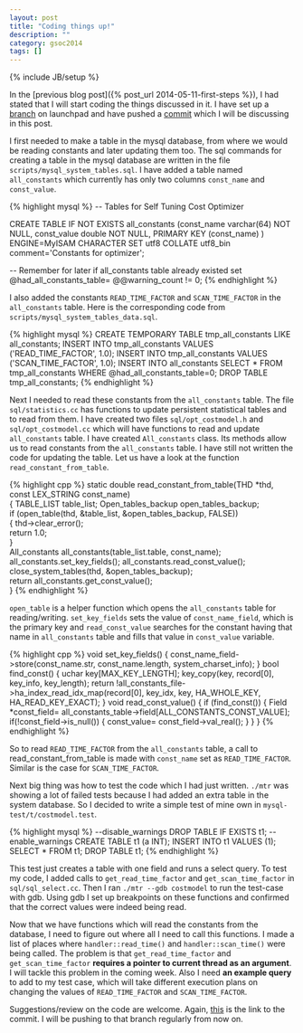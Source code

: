 ```yaml
---
layout: post
title: "Coding things up!"
description: ""
category: gsoc2014
tags: []
---
```

{% include JB/setup %}

In the [previous blog post]({% post_url 2014-05-11-first-steps %}), I had stated that I will start coding the things discussed in it. I have set up a [branch](https://code.launchpad.net/~igniting/maria/maria) on launchpad and have pushed a [commit](http://bazaar.launchpad.net/~igniting/maria/maria/revision/4211) which I will be discussing in this post.

I first needed to make a table in the mysql database, from where we would be reading constants and later updating them too. The sql commands for creating a table in the mysql database are written in the file `scripts/mysql_system_tables.sql`. I have added a table named `all_constants` which currently has only two columns `const_name` and `const_value`.

{% highlight mysql %}
-- Tables for Self Tuning Cost Optimizer

CREATE TABLE IF NOT EXISTS all_constants (const_name varchar(64) NOT NULL, const_value double NOT NULL, PRIMARY KEY (const_name) ) ENGINE=MyISAM CHARACTER SET utf8 COLLATE utf8_bin comment='Constants for optimizer';

-- Remember for later if all_constants table already existed
set @had_all_constants_table= @@warning_count != 0;
{% endhighlight %}

I also added the constants `READ_TIME_FACTOR` and `SCAN_TIME_FACTOR` in the `all_constants` table. Here is the corresponding code from `scripts/mysql_system_tables_data.sql`.

{% highlight mysql %}
CREATE TEMPORARY TABLE tmp_all_constants LIKE all_constants;
INSERT INTO tmp_all_constants VALUES ('READ_TIME_FACTOR', 1.0);
INSERT INTO tmp_all_constants VALUES ('SCAN_TIME_FACTOR', 1.0);
INSERT INTO all_constants SELECT * FROM tmp_all_constants WHERE @had_all_constants_table=0;
DROP TABLE tmp_all_constants;
{% endhighlight %}

Next I needed to read these constants from the `all_constants` table. The file `sql/statistics.cc` has functions to update persistent statistical tables and to read from them. I have created two files `sql/opt_costmodel.h` and `sql/opt_costmodel.cc` which will have functions to read and update `all_constants` table. I have created `All_constants` class. Its methods allow us to read constants from the `all_constants` table. I have still not written the code for updating the table. Let us have a look at the function `read_constant_from_table`.

{% highlight cpp %}
static double read_constant_from_table(THD *thd, const LEX_STRING const_name)      
{ 
  TABLE_LIST table_list;
  Open_tables_backup open_tables_backup;                                           
  if (open_table(thd, &table_list, &open_tables_backup, FALSE))                    
  { 
    thd->clear_error();                                                            
    return 1.0;                                                                    
  }                                                                                
  All_constants all_constants(table_list.table, const_name);                       
  all_constants.set_key_fields();
  all_constants.read_const_value();                                                
  close_system_tables(thd, &open_tables_backup);                                   
  return all_constants.get_const_value();                                          
}
{% endhighlight %}

`open_table` is a helper function which opens the `all_constants` table for reading/writing. `set_key_fields` sets the value of `const_name_field`, which is the primary key and `read_const_value` searches for the constant having that name in `all_constants` table and fills that value in `const_value` variable.

{% highlight cpp %}
void set_key_fields()
{
  const_name_field->store(const_name.str, const_name.length, system_charset_info);
}
bool find_const()
{
  uchar key[MAX_KEY_LENGTH];
  key_copy(key, record[0], key_info, key_length);
  return !all_constants_file->ha_index_read_idx_map(record[0], key_idx, key,
                                                    HA_WHOLE_KEY, HA_READ_KEY_EXACT);
}
void read_const_value()
{
  if (find_const())
  {
    Field *const_field= all_constants_table->field[ALL_CONSTANTS_CONST_VALUE];
    if(!const_field->is_null())
    {
      const_value= const_field->val_real();
    }
  }
}
{% endhighlight %}

So to read `READ_TIME_FACTOR` from the `all_constants` table, a call to read_constant_from_table is made with `const_name` set as `READ_TIME_FACTOR`. Similar is the case for `SCAN_TIME_FACTOR`.

Next big thing was how to test the code which I had just written. `./mtr` was showing a lot of failed tests because I had added an extra table in the system database. So I decided to write a simple test of mine own in `mysql-test/t/costmodel.test`.

{% highlight mysql %}
--disable_warnings
DROP TABLE IF EXISTS t1;
--enable_warnings
CREATE TABLE t1 (a INT);
INSERT INTO t1 VALUES (1);
SELECT * FROM t1;
DROP TABLE t1;
{% endhighlight %}

This test just creates a table with one field and runs a select query. To test my code, I added calls to `get_read_time_factor` and `get_scan_time_factor` in `sql/sql_select.cc`. Then I ran `./mtr --gdb costmodel` to run the test-case with gdb. Using gdb I set up breakpoints on these functions and confirmed that the correct values were indeed being read.

Now that we have functions which will read the constants from the database, I need to figure out where all I need to call this functions. I made a list of places where `handler::read_time()` and `handler::scan_time()` were being called. The problem is that `get_read_time_factor` and `get_scan_time_factor` **requires a pointer to current thread as an argument**. I will tackle this problem in the coming week. Also I need **an example query** to add to my test case, which will take different execution plans on changing the values of `READ_TIME_FACTOR` and `SCAN_TIME_FACTOR`.

Suggestions/review on the code are welcome. Again, [this](http://bazaar.launchpad.net/~igniting/maria/maria/revision/4211) is the link to the commit. I will be pushing to that branch regularly from now on.
